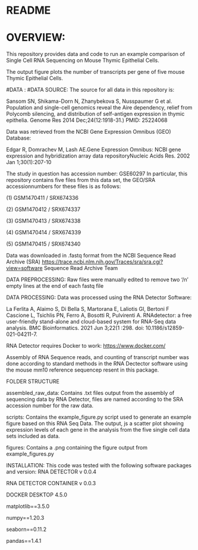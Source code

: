 # README

# OVERVIEW:
This repository provides data and code to run an example comparison of
Single Cell RNA Sequencing on Mouse Thymic Epithelial Cells.

The output figure plots the number of transcripts per gene of five mouse
Thymic Epithelial Cells.

#DATA :
#DATA SOURCE:
The source for all data in this repository is:

Sansom SN, Shikama-Dorn N, Zhanybekova S, Nusspaumer G et al. Population
and single-cell genomics reveal the Aire dependency, relief from 
Polycomb silencing, and distribution of self-antigen expression in thymic 
epithelia. Genome Res 2014 Dec;24(12:1918-31.) PMID: 25224068

Data was retrieved from the NCBI Gene Expression Omnibus (GEO) Database:

Edgar R, Domrachev M, Lash AE.Gene Expression Omnibus: NCBI gene
expression and hybridization array data repositoryNucleic Acids Res. 2002
Jan 1;30(1):207-10 

The study in question has accession number: GSE60297
In particular, this repository contains five files from this data set, the
GEO/SRA accessionnumbers for these files is as follows:

(1) GSM1470411 / SRX674336

(2) GSM1470412 / SRX674337

(3) GSM1470413 / SRX674338

(4) GSM1470414 / SRX674339

(5) GSM1470415 / SRX674340

Data was downloaded in .fastq format from the 
NCBI Sequence Read Archive (SRA)
https://trace.ncbi.nlm.nih.gov/Traces/sra/sra.cgi?view=software 
Sequence Read Archive Team

DATA PREPROCESSING:
Raw files were manually edited to remove two ‘/n’ empty lines at the end
of each fastq file

DATA PROCESSING:
Data was processed using the RNA Detector Software:

La Ferlita A, Alaimo S, Di Bella S, Martorana E, Laliotis GI, Bertoni F
Cascione L, Tsichlis PN, Ferro A, Bosotti R, Pulvirenti A. 
RNAdetector: a free user-friendly stand-alone and cloud-based
system for RNA-Seq data analysis. BMC Bioinformatics. 2021 Jun 3;22(1
:298. doi: 10.1186/s12859-021-04211-7.

RNA Detector requires Docker to work: https://www.docker.com/

Assembly of RNA Sequence reads, and counting of transcript number was done
according to standard methods in the RNA Dectector software using the 
mouse mm10 reference sequencep resent in this package.

FOLDER STRUCTURE

assembled_raw_data: 
Contains .txt files output from the assembly of sequencing data by RNA
Detector, files are named according to the SRA accession number for the
raw data.

scripts:
Contains the example_figure.py script used to generate an example figure 
based on this RNA Seq Data. The output, js a scatter plot showing expression 
levels of each gene in the analysis from the five single cell data sets 
included as data.

figures:
Contains a .png containing the figure output from example_figures.py

INSTALLATION:
This code was tested with the following software packages and version:
RNA DETECTOR v 0.0.4

RNA DETECTOR CONTAINER v 0.0.3

DOCKER DESKTOP 4.5.0

matplotlib==3.5.0

numpy==1.20.3

seaborn==0.11.2

pandas==1.4.1

